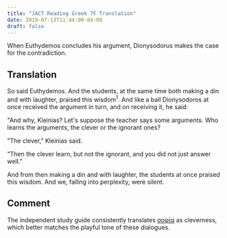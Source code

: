 ```yaml
---
title: "JACT Reading Greek 7F Translation"
date: 2019-07-13T11:44:00-04:00
draft: false
---
```

When Euthydemos concludes his argument, Dionysodorus makes the case for the contradiction.<!--more-->
## Translation
So said Euthydemos. And the students, at the same time both making a din
and with laughter, praised this wisdom<sup>1</sup>. And like a ball Dionysodoros at once
received the argument in turn, and on receiving it, he said:

"And why, Kleinias? Let's suppose the teacher says some arguments. Who learns
the arguments, the clever or the ignorant ones?

"The clever," Kleinias said.

"Then the clever learn, but not the ignorant, and you did not just answer well."

And from then making a din and with laughter, the students at once praised this
wisdom. And we, falling into perplexity, were silent.
## Comment
The independent study guide consistently translates [σοφία](http://www.perseus.tufts.edu/hopper/text?doc=Perseus%3Atext%3A1999.04.0058%3Aentry%3Dsofi%2Fa) as cleverness, which better matches the playful tone of these dialogues.